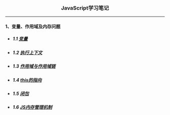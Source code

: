 <html>
<h3 style="text-align: center;">JavaScript学习笔记</h3>
</html>

---
#### 1、变量、作用域及内存问题<br/>
- ##### 1.1 [变量](https://github.com/Alice-daily/JavaScript/tree/master/01.%E5%8F%98%E9%87%8F%E3%80%81%E4%BD%9C%E7%94%A8%E5%9F%9F%E4%BB%A5%E5%8F%8A%E5%86%85%E5%AD%98%E9%97%AE%E9%A2%98/1.%E5%8F%98%E9%87%8F)
- ##### 1.2 [执行上下文](https://note.youdao.com/)
- ##### 1.3 [作用域与作用域链](https://note.youdao.com/)
- ##### 1.4 [this的指向](https://note.youdao.com/)
- ##### 1.5 [闭包](https://note.youdao.com/)
- ##### 1.6 [JS内存管理机制](https://note.youdao.com/)
